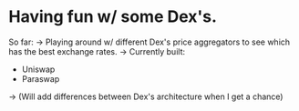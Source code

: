 # Having fun w/ some Dex's.

So far:
	-> Playing around w/ different Dex's price aggregators to see which has the best exchange rates.
		-> Currently built: 
		<ul>
			<li>Uniswap</li>
			<li>Paraswap</li>
		</ul>
	-> (Will add differences between Dex's architecture when I get a chance)
